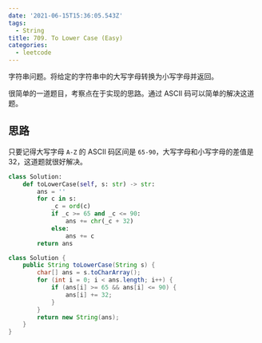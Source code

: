 ```yaml
---
date: '2021-06-15T15:36:05.543Z'
tags:
  - String
title: 709. To Lower Case (Easy)
categories:
  - leetcode
---
```


字符串问题。将给定的字符串中的大写字母转换为小写字母并返回。

很简单的一道题目，考察点在于实现的思路。通过 ASCII 码可以简单的解决这道题。

<!-- more -->

## 思路

只要记得大写字母 `A-Z` 的 ASCII 码区间是 `65-90`，大写字母和小写字母的差值是 32，这道题就很好解决。

```python
class Solution:
    def toLowerCase(self, s: str) -> str:
        ans = ''
        for c in s:
            _c = ord(c)
            if _c >= 65 and _c <= 90:
                ans += chr(_c + 32)
            else:
                ans += c
        return ans
```

```java
class Solution {
    public String toLowerCase(String s) {
        char[] ans = s.toCharArray();
        for (int i = 0; i < ans.length; i++) {
            if (ans[i] >= 65 && ans[i] <= 90) {
                ans[i] += 32;
            }
        }
        return new String(ans);
    }
}
```
